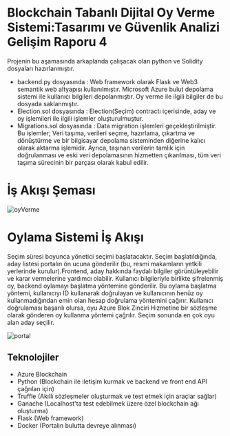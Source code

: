 # Blockchain Tabanlı Dijital Oy Verme Sistemi:Tasarımı ve Güvenlik Analizi Gelişim Raporu 4

Projenin bu aşamasında arkaplanda çalışacak olan python ve Solidity dosyaları hazırlanmıştır.

- backend.py dosyasında : Web framework olarak Flask ve Web3 semantik web altyapısı kullanılmıştır. Microsoft Azure bulut depolama sistemi ile kullanıcı bilgileri depolanmıştır.
Oy verme ile ilgili bilgiler de bu dosyada saklanmıştır.
- Election.sol dosyasında : Election(Seçim) contractı içerisinde, aday ve oy işlemileri ile ilgili işlemler oluşturulmuştur.
- Migrations.sol dosyasında : Data migration işlemleri geçekleştirilmiştir. Bu işlemler; Veri taşıma, verileri seçme, hazırlama, çıkartma ve dönüştürme ve bir bilgisayar depolama sisteminden diğerine kalıcı olarak aktarma işlemidir.
Ayrıca, taşınan verilerin tamlık için doğrulanması ve eski veri depolamasının hizmetten çıkarılması, tüm veri taşıma sürecinin bir parçası olarak kabul edilir.

# İş Akışı Şeması

![oyVerme](https://user-images.githubusercontent.com/74213293/121674384-aa034180-caba-11eb-8e96-7d47090cff9d.jpeg)


# Oylama Sistemi İş Akışı

Seçim süresi boyunca yönetici seçimi başlatacaktır. Seçim başlatıldığında, aday listesi portalın ön ucuna gönderilir (bu, resmi makamların yetkili yerlerinde kurulur).Frontend, aday hakkında faydalı bilgiler görüntüleyebilir ve karar vermelerine yardımcı olabilir. Kullanıcı bilgileriyle birlikte şifrelenmiş oy, backend oylamayı başlatma yöntemine gönderilir. Bu oylama başlatma yöntemi, kullanıcıyı ID kullanarak doğrulayan ve kullanıcının henüz oy kullanmadığından emin olan hesap doğrulama yöntemini çağırır. Kullanıcı doğrulaması başarılı olursa, oyu Azure Blok Zinciri Hizmetine bir sözleşme olarak gönderen oy kullanma yöntemi çağrılır. Seçim sonunda en çok oyu alan aday seçilir.


![portal](https://user-images.githubusercontent.com/56029547/121675156-b5a33800-cabb-11eb-932c-732e71ff4b62.jpeg)


## Teknolojiler

- Azure Blockchain
- Python (Blockchain ile iletişim kurmak ve backend ve front end API çağrıları için)
- Truffle (Akıllı sözleşmeler oluşturmak ve test etmek için araçlar sağlar)
- Ganache (Localhost'ta test edebilmek üzere özel blockchain ağı oluşturma)
- Flask (Web framework)
- Docker (Portalın bulutta devreye alınması)
